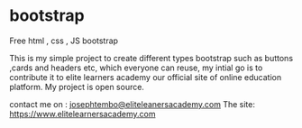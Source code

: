 # bootstrap
Free html , css , JS bootstrap

This is my simple project to create different types bootstrap  such as buttons ,cards and headers etc, which everyone can reuse, my intial go is to contribute it to elite learners academy our official site of online education platform. My project is open source.

contact me on : josephtembo@eliteleanersacademy.com
The site: https://www.elitelearnersacademy.com 
